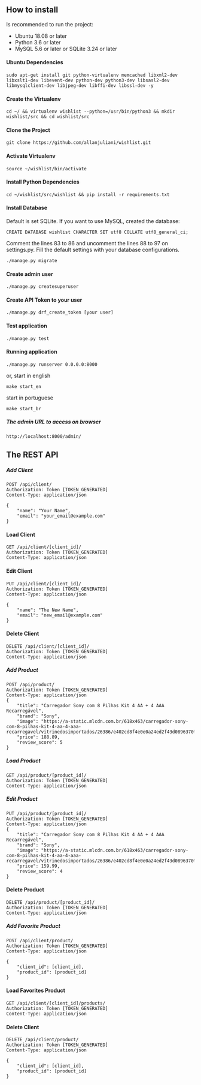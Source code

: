 ## How to install

Is recommended to run the project:

- Ubuntu 18.08 or later
- Python 3.6 or later
- MySQL 5.6 or later or SQLite 3.24 or later

#### Ubuntu Dependencies

`sudo apt-get install git python-virtualenv memcached libxml2-dev libxslt1-dev libevent-dev python-dev python3-dev libsasl2-dev libmysqlclient-dev libjpeg-dev libffi-dev libssl-dev -y`

#### Create the Virtualenv
`cd ~/ && virtualenv wishlist --python=/usr/bin/python3 && mkdir wishlist/src && cd wishlist/src`

#### Clone the Project
`git clone https://github.com/allanjuliani/wishlist.git`

#### Activate Virtualenv
`source ~/wishlist/bin/activate`

#### Install Python Dependencies

`cd ~/wishlist/src/wishlist && pip install -r requirements.txt`

#### Install Database

Default is set SQLite. If you want to use MySQL, created the database:

`CREATE DATABASE wishlist CHARACTER SET utf8 COLLATE utf8_general_ci;`

Comment the lines 83 to 86 and uncomment the lines 88 to 97 on settings.py. Fill the default settings with your database configurations.  

`./manage.py migrate`

#### Create admin user

`./manage.py createsuperuser`

#### Create API Token to your user

`./manage.py drf_create_token [your user]`

#### Test application

`./manage.py test`

#### Running application

`./manage.py runserver 0.0.0.0:8000` 

or, start in english

`make start_en`

start in portuguese

`make start_br`

##### The admin URL to access on browser
`http://localhost:8000/admin/`

## The REST API

##### Add Client
```
POST /api/client/
Authorization: Token [TOKEN_GENERATED]
Content-Type: application/json

{
    "name": "Your Name",
    "email": "your_email@example.com"
}
```

#### Load Client
```
GET /api/client/[client_id]/
Authorization: Token [TOKEN_GENERATED]
Content-Type: application/json
```

#### Edit Client
```
PUT /api/client/[client_id]/
Authorization: Token [TOKEN_GENERATED]
Content-Type: application/json

{
    "name": "The New Name",
    "email": "new_email@example.com"
}

```

#### Delete Client
```
DELETE /api/client/[client_id]/
Authorization: Token [TOKEN_GENERATED]
Content-Type: application/json
```

##### Add Product
```
POST /api/product/
Authorization: Token [TOKEN_GENERATED]
Content-Type: application/json
{
    "title": "Carregador Sony com 8 Pilhas Kit 4 AA + 4 AAA Recarregável",
    "brand": "Sony",
    "image": "https://a-static.mlcdn.com.br/618x463/carregador-sony-com-8-pilhas-kit-4-aa-4-aaa-recarregavel/vitrinedosimportados/26386/e402cd8f4e0e0a24ed2f43d0896370fd.jpg",
    "price": 188.89,
    "review_score": 5
}

```
##### Load Product

```
GET /api/product/[product_id]/
Authorization: Token [TOKEN_GENERATED]
Content-Type: application/json
```

##### Edit Product
```
PUT /api/product/[product_id]/
Authorization: Token [TOKEN_GENERATED]
Content-Type: application/json
{
    "title": "Carregador Sony com 8 Pilhas Kit 4 AA + 4 AAA Recarregável",
    "brand": "Sony",
    "image": "https://a-static.mlcdn.com.br/618x463/carregador-sony-com-8-pilhas-kit-4-aa-4-aaa-recarregavel/vitrinedosimportados/26386/e402cd8f4e0e0a24ed2f43d0896370fd.jpg",
    "price": 159.99,
    "review_score": 4
}
```

#### Delete Product
```
DELETE /api/product/[product_id]/
Authorization: Token [TOKEN_GENERATED]
Content-Type: application/json
```


##### Add Favorite Product
```
POST /api/client/product/
Authorization: Token [TOKEN_GENERATED]
Content-Type: application/json

{
    "client_id": [client_id],
    "product_id": [product_id]
}
```

#### Load Favorites Product
```
GET /api/client/[client_id]/products/
Authorization: Token [TOKEN_GENERATED]
Content-Type: application/json
```

#### Delete Client
```
DELETE /api/client/product/
Authorization: Token [TOKEN_GENERATED]
Content-Type: application/json

{
    "client_id": [client_id],
    "product_id": [product_id]
}
```